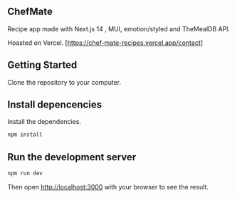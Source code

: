 ## ChefMate

Recipe app made with Next.js 14 , MUI, emotion/styled and TheMealDB API.

Hoasted on Vercel. [https://chef-mate-recipes.vercel.app/contact]

## Getting Started

Clone the repository to your computer.

## Install depencencies

Install the dependencies.

```bash
npm install
```

## Run the development server

```bash
npm run dev
```

Then open [http://localhost:3000](http://localhost:3000) with your browser to see the result.
